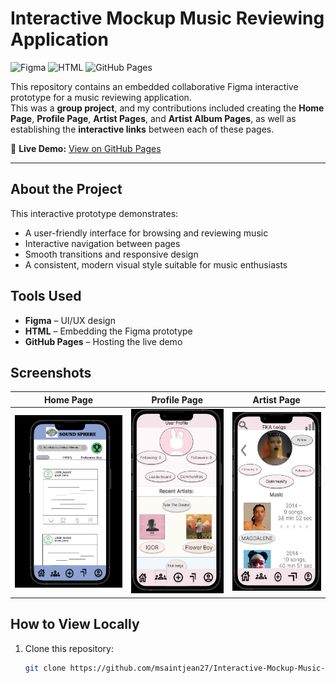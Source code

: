 # Interactive Mockup Music Reviewing Application

![Figma](https://img.shields.io/badge/Design-Figma-orange?logo=figma&logoColor=white)
![HTML](https://img.shields.io/badge/Code-HTML-blue?logo=html5&logoColor=white)
![GitHub Pages](https://img.shields.io/badge/Hosted%20on-GitHub%20Pages-brightgreen?logo=github&logoColor=white)


This repository contains an embedded collaborative Figma interactive prototype for a music reviewing application.  
This was a **group project**, and my contributions included creating the **Home Page**, **Profile Page**, **Artist Pages**, and **Artist Album Pages**, as well as establishing the **interactive links** between each of these pages.

🔗 **Live Demo:** [View on GitHub Pages](https://msaintjean27.github.io/Interactive-Mockup-Music-Reviewing-Application/)

---

## About the Project
This interactive prototype demonstrates:
- A user-friendly interface for browsing and reviewing music
- Interactive navigation between pages
- Smooth transitions and responsive design
- A consistent, modern visual style suitable for music enthusiasts

## Tools Used
- **Figma** – UI/UX design
- **HTML** – Embedding the Figma prototype
- **GitHub Pages** – Hosting the live demo

## Screenshots

| Home Page | Profile Page | Artist Page |
|-----------|--------------|-------------|
| ![Home Page Screenshot](HomePage.png) | ![Profile Page Screenshot](ProfilePage.png) | ![Artist Page Screenshot](ArtistPage.png) |

## How to View Locally
1. Clone this repository:
   ```bash
   git clone https://github.com/msaintjean27/Interactive-Mockup-Music-Reviewing-Application.git
